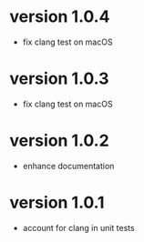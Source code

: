 # version 1.0.4
- fix clang test on macOS

# version 1.0.3
- fix clang test on macOS

# version 1.0.2
- enhance documentation

# version 1.0.1
- account for clang in unit tests
